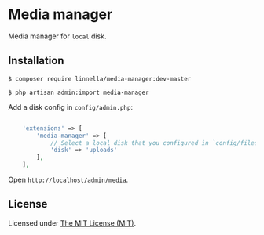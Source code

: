 Media manager 
===============

Media manager for `local` disk.

## Installation

```
$ composer require linnella/media-manager:dev-master

$ php artisan admin:import media-manager
```
Add a disk config in `config/admin.php`:

```php

    'extensions' => [
        'media-manager' => [
            // Select a local disk that you configured in `config/filesystem.php`
            'disk' => 'uploads'
        ],
    ],

```


Open `http://localhost/admin/media`.

License
------------
Licensed under [The MIT License (MIT)](LICENSE).
